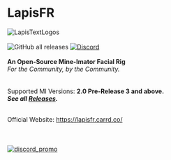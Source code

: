 # LapisFR
![LapisTextLogos](https://cdn.discordapp.com/attachments/900147042167439370/1041214987286347787/textss.png)
<br/> <br/> ![GitHub all releases](https://img.shields.io/github/downloads/jossamations/lapisfr/total?color=seagreen) 
[![Discord](https://img.shields.io/discord/836341946511392789?color=skyblue&label=discord)](https://discord.gg/KkseTBdNZH)
<br/> <br/> **An Open-Source Mine-Imator Facial Rig** <br/> *For the Community, by the Community.* <br/>
<br/> <br/> Supported MI Versions: **2.0 Pre-Release 3 and above.**
<br/> ***See all [Releases](https://github.com/JDButter/LapisFR/releases).***



<br/> Official Website: https://lapisfr.carrd.co/ 
<br/> <br/> <br/> <br/> [![discord_promo](https://user-images.githubusercontent.com/23328833/180606726-54d8acea-7f81-4464-92b4-2fa324acae4f.png)](https://discord.gg/KkseTBdNZH)

